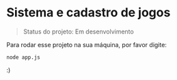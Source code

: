 <h1>Sistema e cadastro de jogos</h1>

> Status do projeto: Em desenvolvimento

Para rodar esse projeto na sua máquina, por favor digite:
```
node app.js
```

:)
